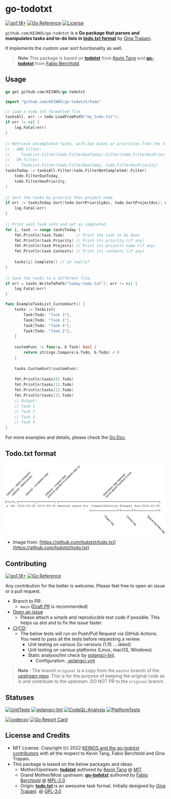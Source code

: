 <!-- markdownlint-disable MD033 MD050 -->
# go-todotxt

[![go1.18+](https://img.shields.io/badge/Go-1.18+-blue?logo=go)](https://github.com/KEINOS/go-todotxt/blob/main/.github/workflows/unit-tests.yml#L81 "Supported versions")
[![Go Reference](https://pkg.go.dev/badge/github.com/KEINOS/go-todotxt.svg)](https://pkg.go.dev/github.com/KEINOS/go-todotxt/todo "View document")
[![License](https://img.shields.io/github/license/KEINOS/go-todotxt)](https://github.com/KEINOS/go-todotxt/blob/master/LICENSE)

`github.com/KEINOS/go-todotxt` is a **Go package that parses and manipulates tasks and to-do lists in [todo.txt format](https://github.com/todotxt/todo.txt)** by [Gina Trapani](https://github.com/ginatrapani).

It implements the custom user sort functionality as well.

> __Note__ This package is based on [**todotxt**](https://github.com/1set/todotxt) from [Kevin Tang](https://github.com/vt128) and [**go-todotxt**](https://github.com/JamesClonk/go-todotxt) from [Fabio Berchtold](https://github.com/JamesClonk).

## Usage

```go
go get github.com/KEINOS/go-todotxt
```

```go
import "github.com/KEINOS/go-todotxt/todo"
```

```go
// Load a todo.txt formatted file
tasksAll, err := todo.LoadFromPath("my_todo.txt");
if err != nil {
    log.Fatal(err)
}

// Retrieve uncompleted tasks, with due dates or priorities from the task list.
// - AND filter:
//     TaskList.Filter(todo.FilterDueToday).Filter(todo.FilterHasPriority)
// - OR filter:
//     TaskList.Filter(todo.FilterDueToday, todo.FilterHasPriority)
tasksToday := tasksAll.Filter(todo.FilterNotCompleted).Filter(
    todo.FilterDueToday,
    todo.FilterHasPriority,
)

// Sort the tasks by priority then project name.
if err := tasksToday.Sort(todo.SortPriorityAsc, todo.SortProjectAsc); err != nil {
    log.Fatal(err)
}

// Print each task info and set as completed.
for i, task := range tasksToday {
    fmt.Println(task.Todo)     // Print the task to be done
    fmt.Println(task.Priority) // Print its priority (if any)
    fmt.Println(task.Projects) // Print its projects name (if any)
    fmt.Println(task.Contexts) // Print its contexts (if any)

    tasks[i].Complete() // oh really?
}

// Save the tasks to a different file.
if err = tasks.WriteToPath("today-todo.txt"); err != nil {
    log.Fatal(err)
}
```

```go
func ExampleTaskList_CustomSort() {
    tasks := TaskList{
        Task{Todo: "Task 3"},
        Task{Todo: "Task 1"},
        Task{Todo: "Task 4"},
        Task{Todo: "Task 2"},
    }

    customFunc := func(a, b Task) bool {
        return strings.Compare(a.Todo, b.Todo) < 0
    }

    tasks.CustomSort(customFunc)

    fmt.Println(tasks[0].Todo)
    fmt.Println(tasks[1].Todo)
    fmt.Println(tasks[2].Todo)
    fmt.Println(tasks[3].Todo)
    // Output:
    // Task 1
    // Task 2
    // Task 3
    // Task 4
}
```

For more examples and details, please check the [Go Doc](https://pkg.go.dev/github.com/KEINOS/go-todotxt/todo#pkg-examples).

## Todo.txt format

![](https://raw.githubusercontent.com/todotxt/todo.txt/master/description.svg)

- Image from: [https://github.com/todotxt/todo.txt](https://github.com/todotxt/todo.txt)

## Contributing

[![go1.18+](https://img.shields.io/badge/Go-1.18+-blue?logo=go)](https://github.com/KEINOS/go-todotxt/blob/main/.github/workflows/unit-tests.yml#L81 "Supported versions")
[![Go Reference](https://pkg.go.dev/badge/github.com/KEINOS/go-todotxt.svg)](https://pkg.go.dev/github.com/KEINOS/go-todotxt/todo "View document")

Any contribution for the better is welcome. Please feel free to open an issue or a pull request.

- Branch to PR:
  - `main` ([Draft PR](https://github.blog/2019-02-14-introducing-draft-pull-requests/) is recommended)
- [Open an issue](https://github.com/KEINOS/go-todotxt/issues)
  - Please attach a simple and reproducible test code if possible. This helps us alot and to fix the issue faster.
- [CI](https://en.wikipedia.org/wiki/Continuous_integration)/[CD](https://en.wikipedia.org/wiki/Continuous_delivery):
  - The below tests will run on Push/Pull Request via GitHub Actions. You need to pass all the tests before requesting a review.
    - Unit testing on various Go versions (1.15 ... latest)
    - Unit testing on various platforms (Linux, macOS, Windows)
    - Static analysis/lint check by [golangci-lint](https://golangci-lint.run/).
      - Configuration: [.golangci.yml](./.golangci.yml)

> __Note__ : The branch `original` is a copy from the `master` branch of the [upstream repo](https://github.com/1set/todotxt). This is for the purpose of keeping the original code as is and contribute to the upstream. DO NOT PR to the `original` branch.

## Statuses

[![UnitTests](https://github.com/KEINOS/go-todotxt/actions/workflows/unit-tests.yml/badge.svg)](https://github.com/KEINOS/go-todotxt/actions/workflows/unit-tests.yml)
[![golangci-lint](https://github.com/KEINOS/go-todotxt/actions/workflows/golangci-lint.yml/badge.svg)](https://github.com/KEINOS/go-todotxt/actions/workflows/golangci-lint.yml)
[![CodeQL-Analysis](https://github.com/KEINOS/go-todotxt/actions/workflows/codeQL-analysis.yml/badge.svg)](https://github.com/KEINOS/go-todotxt/actions/workflows/codeQL-analysis.yml)
[![PlatformTests](https://github.com/KEINOS/go-todotxt/actions/workflows/platform-tests.yml/badge.svg)](https://github.com/KEINOS/go-todotxt/actions/workflows/platform-tests.yml "Tests on Win, macOS and Linux")

[![codecov](https://codecov.io/gh/KEINOS/go-todotxt/branch/main/graph/badge.svg?token=JVY7WUeUFz)](https://codecov.io/gh/KEINOS/go-todotxt)
[![Go Report Card](https://goreportcard.com/badge/github.com/KEINOS/go-todotxt)](https://goreportcard.com/report/github.com/KEINOS/go-todotxt)

## License and Credits

- MIT License. Copyright (c) 2022 [KEINOS and the go-todotxt contributors](https://github.com/KEINOS/go-todotxt/graphs/contributors) with all the respect to Kevin Tang, Fabio Berchtold and Gina Trapani.
- This package is based on the below packages and ideas:
  - Mother/Upstream: [**todotxt**](https://github.com/1set/todotxt) authored by [Kevin Tang](https://github.com/vt128) @ [MIT](https://github.com/1set/todotxt/blob/master/LICENSE)
  - Grand Mother/Most upstream: [**go-todotxt**](https://github.com/JamesClonk/go-todotxt) authored by [Fabio Berchtold](https://github.com/JamesClonk) @ [MPL-2.0](https://github.com/JamesClonk/go-todotxt/blob/master/LICENSE)
  - Origin: [**todo.txt**](https://github.com/todotxt/todo.txt) is an awesome task format. Initially designed by [Gina Trapani](https://github.com/ginatrapani). @ [GPL-3.0](https://github.com/todotxt/todo.txt/blob/master/LICENSE)
